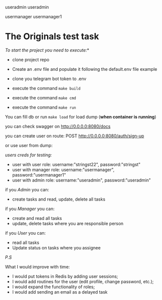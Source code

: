 

useradmin
useradmin

usermanager
usermanager1


# The Originals test task

*To start the project you need to execute:**

* clone project repo
* Create an .env file and populate it following the default.env file example

* clone you telegram bot token to .env


* execute the command `make build`
* execute the command `make cmd`
* execute the command `make run`

You can fill db or run `make load` for load dump (**when container is running**)

you can check swagger on http://0.0.0.0:8080/docs


you can create user on route: POST http://0.0.0.0:8080/auth/sign-up

or use user from dump:

*users creds for testing:*
* user with user role: username:"stringst22", password:"stringst"
* user with manager role: username:"usermanager", password:"usermanager1"
* user with admin role: username:"useradmin", password:"useradmin"


if you *Admin* you can: 

* create tasks and read, update, delete all tasks

if you *Manager* you can: 

* create and read all tasks 
*  update, delete tasks where you are responsible person

if you *User* you can: 

* read all tasks 
* Update status on tasks where you assignee


*P.S*

What I would improve with time:
* I would put tokens in Redis by adding user sessions;
* I would add routines for the user (edit profile, change password, etc.);
* I would expand the functionality of roles;
* I would add sending an email as a delayed task
